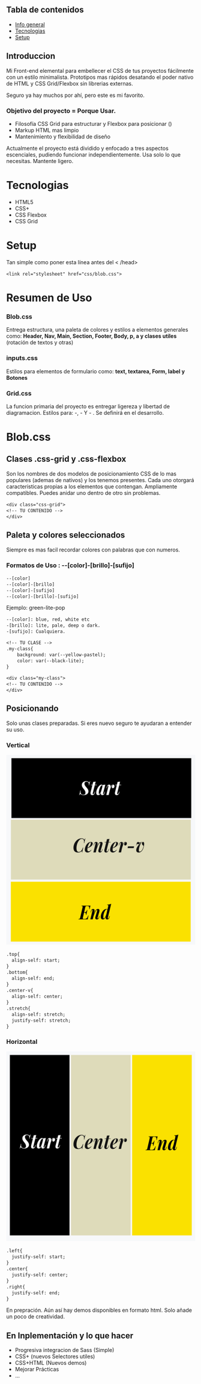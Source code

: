 ## Tabla de contenidos
* [Info general ](#info-general)
* [Tecnologias](#tecnologias)
* [Setup](#setup)

## Introduccion
Mi Front-end elemental para embellecer el CSS de tus proyectos fácilmente con un estilo minimalista.
Prototipos mas rápidos desatando el poder nativo de HTML y CSS Grid/Flexbox sin librerias externas.

Seguro ya hay muchos por ahí, pero este es mi favorito.

### Objetivo del proyecto = Porque Usar.
* Filosofía CSS Grid para estructurar y Flexbox para posicionar ()
* Markup HTML mas limpio
* Mantenimiento y flexibilidad de diseño

Actualmente el proyecto está dividido y enfocado a tres aspectos escenciales, pudiendo funcionar independientemente. Usa solo lo que necesitas. Mantente ligero.

# Tecnologias
* HTML5
* CSS+
* CSS Flexbox
* CSS Grid

# Setup

Tan simple como poner esta línea antes del < /head>

```
<link rel="stylesheet" href="css/blob.css">
```
# Resumen de Uso

### Blob.css
Entrega estructura, una paleta de colores y estilos a elementos generales como:
**Header, Nav, Main, Section, Footer, Body, p, a y clases utiles** (rotación de textos y otras)

### inputs.css 
Estilos para elementos de formulario como: **text, textarea, Form, label y Botones**

### Grid.css
La funcion primaria del proyecto es entregar ligereza y libertad de diagramacion.
Estilos para: -, - Y - . Se definirá en el desarrollo.

# Blob.css
## Clases .css-grid y .css-flexbox 

Son los nombres de dos modelos de posicionamiento CSS de lo mas populares (ademas de nativos) y los tenemos presentes. Cada uno otorgará caracteristicas propias a los elementos que contengan. Ampliamente compatibles. Puedes anidar uno dentro de otro sin problemas.
```
<div class="css-grid">
<!-- TU CONTENIDO -->
</div>
```
## Paleta y colores seleccionados
Siempre es mas facil recordar colores con palabras que con numeros.

### Formatos de Uso : --[color]-[brillo]-[sufijo]

```
--[color]
--[color]-[brillo]
--[color]-[sufijo]
--[color]-[brillo]-[sufijo]
```
Ejemplo: green-lite-pop 

```
--[color]: blue, red, white etc
-[brillo]: lite, pale, deep o dark.
-[sufijo]: Cualquiera.
```
```
<!-- TU CLASE -->
.my-class{
	background: var(--yellow-pastel);
	color: var(--black-lite);
}
```
```
<div class="my-class">
<!-- TU CONTENIDO -->
</div>
```

## Posicionando
Solo unas clases preparadas.
Si eres nuevo seguro te ayudaran a entender su uso.

### Vertical

![alt text](https://github.com/lowpez/UI/blob/master/graficos/pos-vertical.jpg?raw=true)
```
.top{
  align-self: start;
}
.bottom{
  align-self: end;
}
.center-v{
  align-self: center;
}
.stretch{
  align-self: stretch;
  justify-self: stretch;
}
```
### Horizontal 

![alt text](https://github.com/lowpez/UI/blob/master/graficos/pos-horizontal.jpg)
```
.left{
  justify-self: start;
}
.center{
  justify-self: center;
}
.right{
  justify-self: end;
}
```
En prepración.
Aún así hay demos disponibles en formato html. 
Solo añade un poco de creatividad.


## En Inplementación y lo que hacer
* Progresiva integracion de Sass (Simple)
* CSS+ (nuevos Selectores utiles)
* CSS+HTML (Nuevos demos)
* Mejorar Prácticas
* ...


